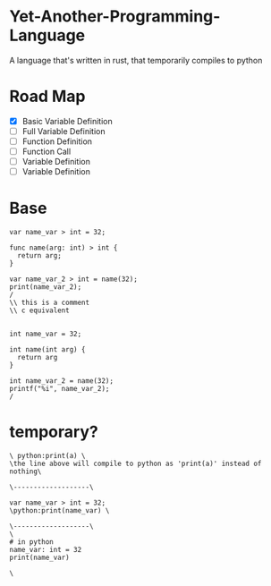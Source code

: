 # Yet-Another-Programming-Language
A language that's written in rust, that temporarily compiles to python

# Road Map
- [x] Basic Variable Definition
- [ ] Full Variable Definition
- [ ] Function Definition
- [ ] Function Call
- [ ] Variable Definition
- [ ] Variable Definition

# Base
```
var name_var > int = 32;

func name(arg: int) > int {
  return arg;
}

var name_var_2 > int = name(32);
print(name_var_2);
/
\\ this is a comment
\\ c equivalent


int name_var = 32;

int name(int arg) {
  return arg
}

int name_var_2 = name(32);
printf("%i", name_var_2);
/
```
# temporary?
```
\ python:print(a) \ 
\the line above will compile to python as 'print(a)' instead of nothing\

\-------------------\

var name_var > int = 32;
\python:print(name_var) \

\-------------------\
\
# in python
name_var: int = 32
print(name_var)

\

```
